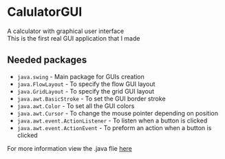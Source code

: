 # CalulatorGUI

A calculator with graphical user interface <br>
This is the first real GUI application that I made

## Needed packages

- <code>java.swing</code> - Main package for GUIs creation
- <code>java.FlowLayout</code> - To specify the flow GUI layout
- <code>java.GridLayout</code> - To specify the grid GUI layout
- <code>java.awt.BasicStroke</code> - To set the GUI border stroke
- <code>java.awt.Color</code> - To set all the GUI colors
- <code>java.awt.Cursor</code> - To change the mouse pointer depending on position
- <code>java.awt.event.ActionListener</code> - To listen when a button is clicked
- <code>java.awt.event.ActionEvent</code> - To preform an action when a button is clicked

For more information view the .java flie <a href="https://github.com/GabrielCrackPro/java-projects/blob/main/CalculatorGUI/src/CalculatorGUI.java" target="blank">here</a>
